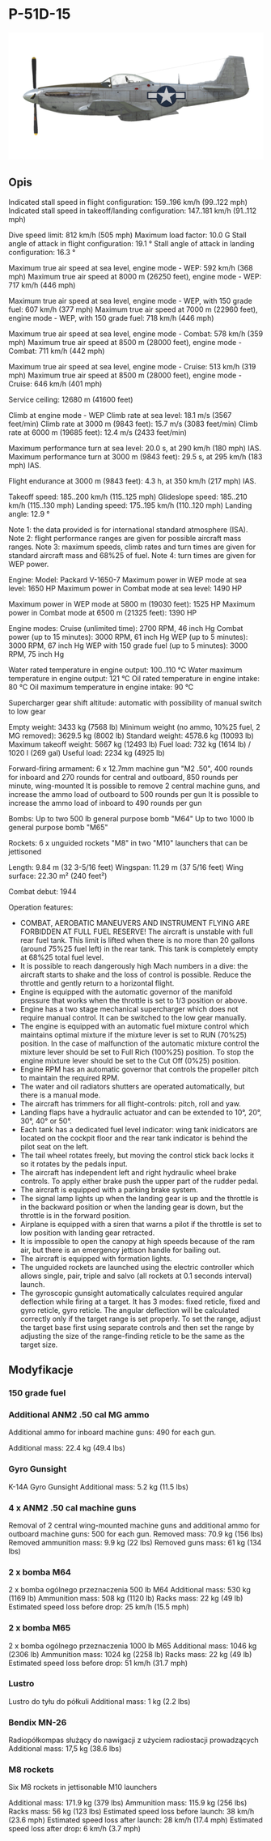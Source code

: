 # P-51D-15

![p51d15](../images/p51d15.png)

## Opis

Indicated stall speed in flight configuration: 159..196 km/h (99..122 mph)
Indicated stall speed in takeoff/landing configuration: 147..181 km/h (91..112 mph)

Dive speed limit: 812 km/h (505 mph)
Maximum load factor: 10.0 G
Stall angle of attack in flight configuration: 19.1 °
Stall angle of attack in landing configuration: 16.3 °

Maximum true air speed at sea level, engine mode - WEP: 592 km/h (368 mph)
Maximum true air speed at 8000 m (26250 feet), engine mode - WEP: 717 km/h (446 mph)

Maximum true air speed at sea level, engine mode - WEP, with 150 grade fuel: 607 km/h (377 mph)
Maximum true air speed at 7000 m (22960 feet), engine mode - WEP, with 150 grade fuel: 718 km/h (446 mph)

Maximum true air speed at sea level, engine mode - Combat: 578 km/h (359 mph)
Maximum true air speed at 8500 m (28000 feet), engine mode - Combat: 711 km/h (442 mph)

Maximum true air speed at sea level, engine mode - Cruise: 513 km/h (319 mph)
Maximum true air speed at 8500 m (28000 feet), engine mode - Cruise: 646 km/h (401 mph)

Service ceiling: 12680 m (41600 feet)

Climb at engine mode - WEP
Climb rate at sea level: 18.1 m/s (3567 feet/min)
Climb rate at 3000 m (9843 feet): 15.7 m/s (3083 feet/min)
Climb rate at 6000 m (19685 feet): 12.4 m/s (2433 feet/min)

Maximum performance turn at sea level: 20.0 s, at 290 km/h (180 mph) IAS.
Maximum performance turn at 3000 m (9843 feet): 29.5 s, at 295 km/h (183 mph) IAS.

Flight endurance at 3000 m (9843 feet): 4.3 h, at 350 km/h (217 mph) IAS.

Takeoff speed: 185..200 km/h (115..125 mph)
Glideslope speed: 185..210 km/h (115..130 mph)
Landing speed: 175..195 km/h (110..120 mph)
Landing angle: 12.9 °

Note 1: the data provided is for international standard atmosphere (ISA).
Note 2: flight performance ranges are given for possible aircraft mass ranges.
Note 3: maximum speeds, climb rates and turn times are given for standard aircraft mass and 68%25 of fuel.
Note 4: turn times are given for WEP power.

Engine:
Model: Packard V-1650-7
Maximum power in WEP mode at sea level: 1650 HP
Maximum power in Combat mode at sea level: 1490 HP

Maximum power in WEP mode at 5800 m (19030 feet): 1525 HP
Maximum power in Combat mode at 6500 m (21325 feet): 1390 HP

Engine modes:
Cruise (unlimited time): 2700 RPM, 46 inch Hg
Combat power (up to 15 minutes): 3000 RPM, 61 inch Hg
WEP (up to 5 minutes): 3000 RPM, 67 inch Hg
WEP with 150 grade fuel (up to 5 minutes): 3000 RPM, 75 inch Hg

Water rated temperature in engine output: 100..110 °C
Water maximum temperature in engine output: 121 °C
Oil rated temperature in engine intake: 80 °C
Oil maximum temperature in engine intake: 90 °C

Supercharger gear shift altitude: automatic with possibility of manual switch to low gear

Empty weight: 3433 kg (7568 lb)
Minimum weight (no ammo, 10%25 fuel, 2 MG removed): 3629.5 kg (8002 lb)
Standard weight: 4578.6 kg (10093 lb)
Maximum takeoff weight: 5667 kg (12493 lb)
Fuel load: 732 kg (1614 lb) / 1020 l (269 gal)
Useful load: 2234 kg (4925 lb)

Forward-firing armament:
6 x 12.7mm machine gun "M2 .50", 400 rounds for inboard and 270 rounds for central and outboard, 850 rounds per minute, wing-mounted
It is possible to remove 2 central machine guns, and increase the ammo load of outboard to 500 rounds per gun
It is possible to increase the ammo load of inboard to 490 rounds per gun

Bombs:
Up to two 500 lb general purpose bomb "M64"
Up to two 1000 lb general purpose bomb "M65"

Rockets:
6 x unguided rockets "M8" in two "M10" launchers that can be jettisoned

Length: 9.84 m (32 3-5/16 feet)
Wingspan: 11.29 m (37 5/16 feet)
Wing surface: 22.30 m² (240 feet²)

Combat debut: 1944

Operation features:
- COMBAT, AEROBATIC MANEUVERS AND INSTRUMENT FLYING ARE FORBIDDEN AT FULL FUEL RESERVE! The aircraft is unstable with full rear fuel tank. This limit is lifted when there is no more than 20 gallons (around 75%25 fuel left) in the rear tank. This tank is completely empty at 68%25 total fuel level.
- It is possible to reach dangerously high Mach numbers in a dive: the aircraft starts to shake and the loss of control is possible. Reduce the throttle and gently return to a horizontal flight.
- Engine is equipped with the automatic governor of the manifold pressure that works when the throttle is set to 1/3 position or above.
- Engine has a two stage mechanical supercharger which does not require manual control. It can be switched to the low gear manually.
- The engine is equipped with an automatic fuel mixture control which maintains optimal mixture if the mixture lever is set to RUN (70%25) position. In the case of malfunction of the automatic mixture control the mixture lever should be set to Full Rich (100%25) position. To stop the engine mixture lever should be set to the Cut Off (0%25) position.
- Engine RPM has an automatic governor that controls the propeller pitch to maintain the required RPM.
- The water and oil radiators shutters are operated automatically, but there is a manual mode.
- The aircraft has trimmers for all flight-controls: pitch, roll and yaw.
- Landing flaps have a hydraulic actuator and can be extended to 10°, 20°, 30°, 40° or 50°.
- Each tank has a dedicated fuel level indicator: wing tank inidicators are located on the cockpit floor and the rear tank indicator is behind the pilot seat on the left.
- The tail wheel rotates freely, but moving the control stick back locks it so it rotates by the pedals input.
- The aircraft has independent left and right hydraulic wheel brake controls. To apply either brake push the upper part of the rudder pedal.
- The aircraft is equipped with a parking brake system.
- The signal lamp lights up when the landing gear is up and the throttle is in the backward position or when the landing gear is down, but the throttle is in the forward position.
- Airplane is equipped with a siren that warns a pilot if the throttle is set to low position with landing gear retracted.
- It is impossible to open the canopy at high speeds because of the ram air, but there is an emergency jettison handle for bailing out.
- The aircraft is equipped with formation lights.
- The unguided rockets are launched using the electric controller which allows single, pair, triple and salvo (all rockets at 0.1 seconds interval) launch.
- The gyroscopic gunsight automatically calculates required angular deflection while firing at a target. It has 3 modes: fixed reticle, fixed and gyro reticle, gyro reticle. The angular deflection will be calculated correctly only if the target range is set properly. To set the range, adjust the target base first using separate controls and then set the range by adjusting the size of the range-finding reticle to be the same as the target size.

## Modyfikacje


### 150 grade fuel


### Additional ANM2 .50 cal MG ammo

Additional ammo for inboard machine guns: 490 for each gun.

Additional mass: 22.4 kg (49.4 lbs)


### Gyro Gunsight

K-14A Gyro Gunsight
Additional mass: 5.2 kg (11.5 lbs)


### 4 x ANM2 .50 cal machine guns

Removal of 2 central wing-mounted machine guns and additional ammo for outboard machine guns: 500 for each gun.
Removed mass: 70.9 kg (156 lbs)
Removed ammunition mass: 9.9 kg (22 lbs)
Removed guns mass: 61 kg (134 lbs)


### 2 x bomba M64 

2 x bomba ogólnego przeznaczenia 500 lb M64
Additional mass: 530 kg (1169 lb)
Ammunition mass: 508 kg (1120 lb)
Racks mass: 22 kg (49 lb)
Estimated speed loss before drop: 25 km/h (15.5 mph)


### 2 x bomba M65

2 x bomba ogólnego przeznaczenia 1000 lb M65
Additional mass: 1046 kg (2306 lb)
Ammunition mass: 1024 kg (2258 lb)
Racks mass: 22 kg (49 lb)
Estimated speed loss before drop: 51 km/h (31.7 mph)


### Lustro

Lustro do tyłu do półkuli
Additional mass: 1 kg (2.2 lbs)


### Bendix MN-26

Radiopółkompas służący do nawigacji z użyciem radiostacji prowadzących
Additional mass: 17,5 kg (38.6 lbs)


### M8 rockets

Six M8 rockets in jettisonable M10 launchers

Additional mass: 171.9 kg (379 lbs)
Ammunition mass: 115.9 kg (256 lbs)
Racks mass: 56 kg (123 lbs)
Estimated speed loss before launch: 38 km/h (23.6 mph)
Estimated speed loss after launch: 28 km/h (17.4 mph)
Estimated speed loss after drop: 6 km/h (3.7 mph)
